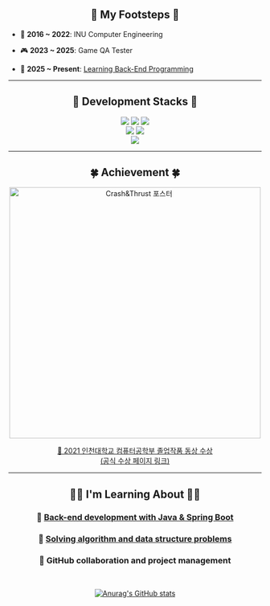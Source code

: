 ## <div align="center">👣 My Footsteps 👣</div>

- 📘 **2016 ~ 2022**: INU Computer Engineering  

- 🎮 **2023 ~ 2025**: Game QA Tester  

- 🌱 **2025 ~ Present**: [Learning Back-End Programming](#-im-learning-about-) 


---

## <div align="center">🔧 Development Stacks 🔧</div>

<div align="center">

<img src="https://img.shields.io/badge/HTML5-E34F26?style=for-the-badge&logo=html5&logoColor=white"/> 
<img src="https://img.shields.io/badge/CSS-1572B6?style=for-the-badge&logo=css&logoColor=white"/> 
<img src="https://img.shields.io/badge/JavaScript-F7DF1E?style=for-the-badge&logo=javascript&logoColor=black"/>  
<br/>
<img src="https://img.shields.io/badge/Java-007396?style=for-the-badge&logo=java&logoColor=white"/> 
<img src="https://img.shields.io/badge/SpringBoot-6DB33F?style=for-the-badge&logo=springboot&logoColor=white"/>  
<br/>
<img src="https://img.shields.io/badge/PostgreSQL-4169E1?style=for-the-badge&logo=postgresql&logoColor=white"/> 

</div>


---

## <div align="center">🍀 Achievement 🍀</div>

<div align="center">

<img src="https://github.com/user-attachments/assets/2ba4c6b2-713e-4285-9824-4d53798f6480" alt="Crash&Thrust 포스터" width="500"/>

<br/>

[🏅 2021 인천대학교 컴퓨터공학부 졸업작품 동상 수상  
(공식 수상 페이지 링크)](https://www.inu.ac.kr/isis/7921/subview.do?enc=Zm5jdDF8QEB8JTJGYmJzJTJGaXNpcyUyRjk0NyUyRjM1MzQzOCUyRmFydGNsVmlldy5kbyUzRnBhZ2UlM0Q0JTI2c3JjaENvbHVtbiUzRCUyNnNyY2hXcmQlM0QlMjZiYnNDbFNlcSUzRCUyNmJic09wZW5XcmRTZXElM0QlMjZyZ3NCZ25kZVN0ciUzRCUyNnJnc0VuZGRlU3RyJTNEJTI2aXNWaWV3TWluZSUzRGZhbHNlJTI2cGFzc3dvcmQlM0QlMjY%3D)

</div>


---

## <div align="center">👨‍💻 I'm Learning About 👨‍💻</div>

<div align="center">

### 📌 [Back-end development with Java & Spring Boot](https://velog.io/@nyp216/posts)
### 📌 [Solving algorithm and data structure problems](https://github.com/Nyppp/Problem_Solving)  
### 📌 GitHub collaboration and project management  

<br/>

[![Anurag's GitHub stats](https://github-readme-stats.vercel.app/api?username=Nyppp&show_icons=true&theme=default)](https://github.com/anuraghazra/github-readme-stats)  

</div>
